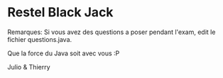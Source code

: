 # Restel Black Jack
Remarques: Si vous avez des questions a poser pendant l'exam, edit le fichier questions.java.

Que la force du Java soit avec vous :P

Julio & Thierry
